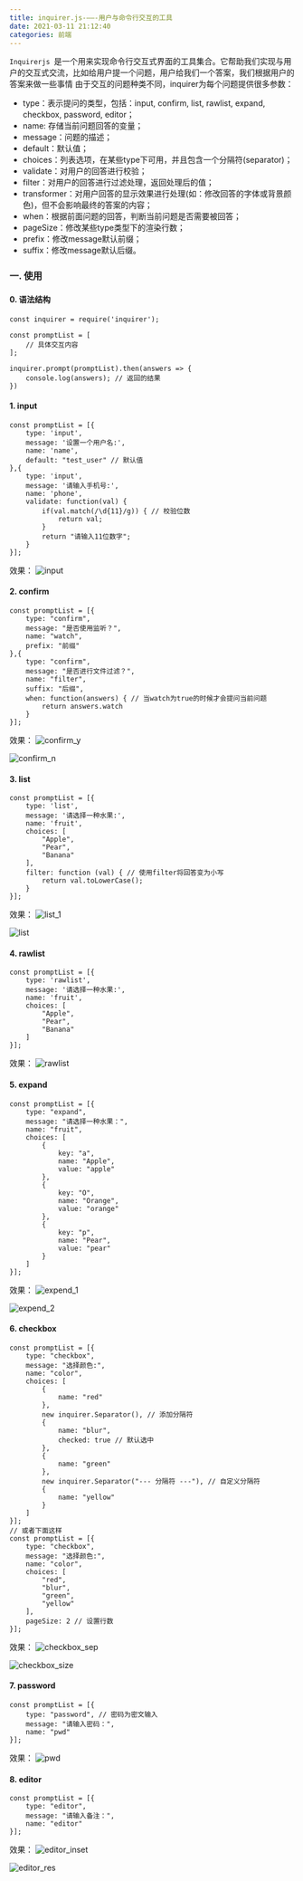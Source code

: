 ```yaml
---
title: inquirer.js-——-用户与命令行交互的工具
date: 2021-03-11 21:12:40
categories: 前端
---
```


`Inquirerjs `是一个用来实现命令行交互式界面的工具集合。它帮助我们实现与用户的交互式交流，比如给用户提一个问题，用户给我们一个答案，我们根据用户的答案来做一些事情
由于交互的问题种类不同，inquirer为每个问题提供很多参数：

- type：表示提问的类型，包括：input, confirm, list, rawlist, expand, checkbox, password, editor；
- name: 存储当前问题回答的变量；
- message：问题的描述；
- default：默认值；
- choices：列表选项，在某些type下可用，并且包含一个分隔符(separator)；
- validate：对用户的回答进行校验；
- filter：对用户的回答进行过滤处理，返回处理后的值；
- transformer：对用户回答的显示效果进行处理(如：修改回答的字体或背景颜色)，但不会影响最终的答案的内容；
- when：根据前面问题的回答，判断当前问题是否需要被回答；
- pageSize：修改某些type类型下的渲染行数；
- prefix：修改message默认前缀；
- suffix：修改message默认后缀。
### 一. 使用

#### 0\. 语法结构

```
const inquirer = require('inquirer');

const promptList = [
    // 具体交互内容
];

inquirer.prompt(promptList).then(answers => {
    console.log(answers); // 返回的结果
})
```

#### 1\. input

```
const promptList = [{
    type: 'input',
    message: '设置一个用户名:',
    name: 'name',
    default: "test_user" // 默认值
},{
    type: 'input',
    message: '请输入手机号:',
    name: 'phone',
    validate: function(val) {
        if(val.match(/\d{11}/g)) { // 校验位数
            return val;
        }
        return "请输入11位数字";
    }
}];
```

效果：
![input](https://upload-images.jianshu.io/upload_images/10024246-a61db2cc44656c1a?imageMogr2/auto-orient/strip%7CimageView2/2/w/1240)

#### 2\. confirm

```
const promptList = [{
    type: "confirm",
    message: "是否使用监听？",
    name: "watch",
    prefix: "前缀"
},{
    type: "confirm",
    message: "是否进行文件过滤？",
    name: "filter",
    suffix: "后缀",
    when: function(answers) { // 当watch为true的时候才会提问当前问题
        return answers.watch
    }
}];
```

效果：
![confirm_y](https://upload-images.jianshu.io/upload_images/10024246-2cdda6a4350f38d7?imageMogr2/auto-orient/strip%7CimageView2/2/w/1240)

![confirm_n](https://upload-images.jianshu.io/upload_images/10024246-90ec32a80e5c45fd?imageMogr2/auto-orient/strip%7CimageView2/2/w/1240)

#### 3\. list

```
const promptList = [{
    type: 'list',
    message: '请选择一种水果:',
    name: 'fruit',
    choices: [
        "Apple",
        "Pear",
        "Banana"
    ],
    filter: function (val) { // 使用filter将回答变为小写
        return val.toLowerCase();
    }
}];
```

效果：
![list_1](https://upload-images.jianshu.io/upload_images/10024246-dfa4dc6a673edce2?imageMogr2/auto-orient/strip%7CimageView2/2/w/1240)

![list](https://upload-images.jianshu.io/upload_images/10024246-59be0f369c690cd1?imageMogr2/auto-orient/strip%7CimageView2/2/w/1240)

#### 4\. rawlist

```
const promptList = [{
    type: 'rawlist',
    message: '请选择一种水果:',
    name: 'fruit',
    choices: [
        "Apple",
        "Pear",
        "Banana"
    ]
}];
```

效果：
![rawlist](https://upload-images.jianshu.io/upload_images/10024246-5a43083f7a9bac09?imageMogr2/auto-orient/strip%7CimageView2/2/w/1240)

#### 5\. expand

```
const promptList = [{
    type: "expand",
    message: "请选择一种水果：",
    name: "fruit",
    choices: [
        {
            key: "a",
            name: "Apple",
            value: "apple"
        },
        {
            key: "O",
            name: "Orange",
            value: "orange"
        },
        {
            key: "p",
            name: "Pear",
            value: "pear"
        }
    ]
}];
```

效果：
![expend_1](https://upload-images.jianshu.io/upload_images/10024246-4399710481c3226c?imageMogr2/auto-orient/strip%7CimageView2/2/w/1240)

![expend_2](https://upload-images.jianshu.io/upload_images/10024246-8abcbd27a8c47233?imageMogr2/auto-orient/strip%7CimageView2/2/w/1240)

#### 6\. checkbox

```
const promptList = [{
    type: "checkbox",
    message: "选择颜色:",
    name: "color",
    choices: [
        {
            name: "red"
        },
        new inquirer.Separator(), // 添加分隔符
        {
            name: "blur",
            checked: true // 默认选中
        },
        {
            name: "green"
        },
        new inquirer.Separator("--- 分隔符 ---"), // 自定义分隔符
        {
            name: "yellow"
        }
    ]
}];
// 或者下面这样
const promptList = [{
    type: "checkbox",
    message: "选择颜色:",
    name: "color",
    choices: [
        "red",
        "blur",
        "green",
        "yellow"
    ],
    pageSize: 2 // 设置行数
}];
```

效果：
![checkbox_sep](https://upload-images.jianshu.io/upload_images/10024246-c96229da119c592d?imageMogr2/auto-orient/strip%7CimageView2/2/w/1240)

![checkbox_size](https://upload-images.jianshu.io/upload_images/10024246-9baf91e05a3e5dc1?imageMogr2/auto-orient/strip%7CimageView2/2/w/1240)

#### 7\. password

```
const promptList = [{
    type: "password", // 密码为密文输入
    message: "请输入密码：",
    name: "pwd"
}];
```

效果：
![pwd](https://upload-images.jianshu.io/upload_images/10024246-8e3e714bf4be5ccb?imageMogr2/auto-orient/strip%7CimageView2/2/w/1240)

#### 8\. editor

```
const promptList = [{
    type: "editor",
    message: "请输入备注：",
    name: "editor"
}];
```

效果：
![editor_inset](https://upload-images.jianshu.io/upload_images/10024246-62296d4127f98eb3?imageMogr2/auto-orient/strip%7CimageView2/2/w/1240)

![editor_res](https://upload-images.jianshu.io/upload_images/10024246-605305e7f9b0354a?imageMogr2/auto-orient/strip%7CimageView2/2/w/1240)

